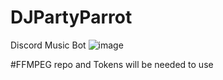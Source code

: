 # DJPartyParrot
Discord Music Bot
![image](https://user-images.githubusercontent.com/26853829/135733795-25388242-f6a6-462a-a17d-6c680e3b7a08.png)

#FFMPEG repo and Tokens will be needed to use
